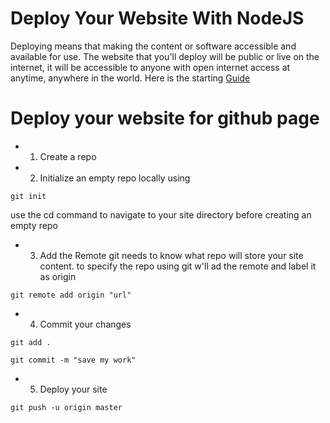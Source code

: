 # Deploy Your Website With NodeJS
Deploying means that making the content or software accessible and available for use. The website that you'll deploy will be public or live on the internet, it will be accessible to anyone with open internet access at anytime, anywhere in the world. Here is the starting [Guide](https://nodejs.org/en/docs/guides/getting-started-guide/)



# Deploy your website for github page
* 1. Create a repo
* 2. Initialize an empty repo locally using
```
git init
```
use the cd command to navigate to your site directory before creating an empty repo
* 3. Add the Remote
git needs to know what repo will store your site content. to specify the repo using git w'll ad the remote and label it as origin
```
git remote add origin "url"
```
* 4. Commit your changes
```
git add .
```
```
git commit -m "save my work"
```
* 5. Deploy your site
```
git push -u origin master
```
